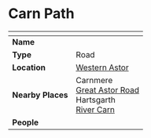 # Carn Path

| []() | |
| --- | --- |
| **Name** | |
| **Type** | Road |
| **Location** | [Western Astor](../regions/western-astor.md) |
| **Nearby Places** | Carnmere<br />[Great Astor Road](great-astor-road.md)<br />Hartsgarth<br />[River Carn](../rivers-lakes/river-carn.md) |
| **People** | |
